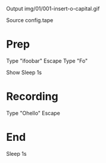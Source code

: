 Output img/01/001-insert-o-capital.gif

Source config.tape
# Prep

Type "ifoobar"
Escape
Type "Fo"

Show
Sleep 1s
# Recording

Type "Ohello"
Escape

# End
Sleep 1s
